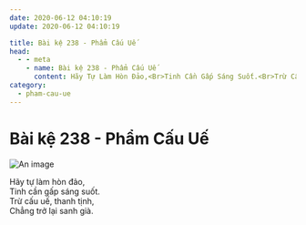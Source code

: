 ```yaml
---
date: 2020-06-12 04:10:19
update: 2020-06-12 04:10:19

title: Bài kệ 238 - Phẩm Cấu Uế
head:
  - - meta
    - name: Bài kệ 238 - Phẩm Cấu Uế
      content: Hãy Tự Làm Hòn Đảo,<Br>Tinh Cần Gấp Sáng Suốt.<Br>Trừ Cấu Uế, Thanh Tịnh,<Br>Chẳng Trở Lại Sanh Già.<Br>
category:
  - pham-cau-ue
---
```


# Bài kệ 238 - Phẩm Cấu Uế

![An image](/img/pham-cau-ue/pham-cau-ue-238.jpg)

Hãy tự làm hòn đảo,<br>Tinh cần gấp sáng suốt.<br>Trừ cấu uế, thanh tịnh,<br>Chẳng trở lại sanh già.<br>
